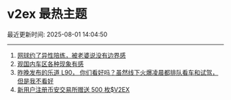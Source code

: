 # v2ex 最热主题

最近更新时间: 2025-08-01 14:04:50

--- 
1. [网球约了异性陪练，被老婆说没有边界感](https://www.v2ex.com/t/1149153) 
2. [观国内车区各种现象有感](https://www.v2ex.com/t/1149155) 
3. [昨晚发布的乐道 L90， 你们看好吗？虽然线下火爆凌晨都排队看车和试驾，但是我不看好](https://www.v2ex.com/t/1149164) 
4. [新用户注册币安交易所赠送 500 枚$V2EX](https://www.v2ex.com/t/1149178) 
